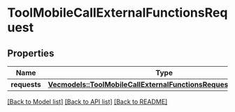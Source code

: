 # ToolMobileCallExternalFunctionsRequest

## Properties

Name | Type | Description | Notes
------------ | ------------- | ------------- | -------------
**requests** | [**Vec<models::ToolMobileCallExternalFunctionsRequestRequestsInner>**](tool_mobile_call_external_functions_request_requests_inner.md) |  | 

[[Back to Model list]](../README.md#documentation-for-models) [[Back to API list]](../README.md#documentation-for-api-endpoints) [[Back to README]](../README.md)


